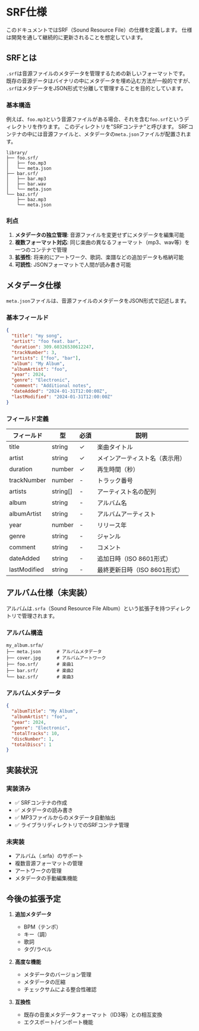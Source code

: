 # SRF仕様

このドキュメントではSRF（Sound Resource File）の仕様を定義します。
仕様は開発を通して継続的に更新されることを想定しています。

## SRFとは

`.srf`は音源ファイルのメタデータを管理するための新しいフォーマットです。
既存の音源データはバイナリの中にメタデータを埋め込む方法が一般的ですが、
`.srf`はメタデータをJSON形式で分離して管理することを目的としています。

### 基本構造

例えば、`foo.mp3`という音源ファイルがある場合、それを含む`foo.srf`というディレクトリを作ります。
このディレクトリを"SRFコンテナ"と呼びます。
SRFコンテナの中には音源ファイルと、メタデータの`meta.json`ファイルが配置されます。

```
library/
├── foo.srf/
│   ├── foo.mp3
│   └── meta.json
├── bar.srf/
│   ├── bar.mp3
│   ├── bar.wav
│   └── meta.json
└── baz.srf/
    ├── baz.mp3
    └── meta.json
```

### 利点

1. **メタデータの独立管理**: 音源ファイルを変更せずにメタデータを編集可能
2. **複数フォーマット対応**: 同じ楽曲の異なるフォーマット（mp3、wav等）を一つのコンテナで管理
3. **拡張性**: 将来的にアートワーク、歌詞、楽譜などの追加データも格納可能
4. **可読性**: JSONフォーマットで人間が読み書き可能

## メタデータ仕様

`meta.json`ファイルは、音源ファイルのメタデータをJSON形式で記述します。

### 基本フィールド

```json
{
  "title": "my song",
  "artist": "foo feat. bar",
  "duration": 309.60326530612247,
  "trackNumber": 3,
  "artists": ["foo", "bar"],
  "album": "My Album",
  "albumArtist": "foo",
  "year": 2024,
  "genre": "Electronic",
  "comment": "Additional notes",
  "dateAdded": "2024-01-31T12:00:00Z",
  "lastModified": "2024-01-31T12:00:00Z"
}
```

### フィールド定義

| フィールド | 型 | 必須 | 説明 |
|----------|---|-----|-----|
| title | string | ✓ | 楽曲タイトル |
| artist | string | ✓ | メインアーティスト名（表示用） |
| duration | number | ✓ | 再生時間（秒） |
| trackNumber | number | - | トラック番号 |
| artists | string[] | - | アーティスト名の配列 |
| album | string | - | アルバム名 |
| albumArtist | string | - | アルバムアーティスト |
| year | number | - | リリース年 |
| genre | string | - | ジャンル |
| comment | string | - | コメント |
| dateAdded | string | - | 追加日時（ISO 8601形式） |
| lastModified | string | - | 最終更新日時（ISO 8601形式） |

## アルバム仕様（未実装）

アルバムは`.srfa`（Sound Resource File Album）という拡張子を持つディレクトリで管理されます。

### アルバム構造

```
my_album.srfa/
├── meta.json      # アルバムメタデータ
├── cover.jpg      # アルバムアートワーク
├── foo.srf/       # 楽曲1
├── bar.srf/       # 楽曲2
└── baz.srf/       # 楽曲3
```

### アルバムメタデータ

```json
{
  "albumTitle": "My Album",
  "albumArtist": "foo",
  "year": 2024,
  "genre": "Electronic",
  "totalTracks": 10,
  "discNumber": 1,
  "totalDiscs": 1
}
```

## 実装状況

### 実装済み
- ✅ SRFコンテナの作成
- ✅ メタデータの読み書き
- ✅ MP3ファイルからのメタデータ自動抽出
- ✅ ライブラリディレクトリでのSRFコンテナ管理

### 未実装
- アルバム（.srfa）のサポート
- 複数音源フォーマットの管理
- アートワークの管理
- メタデータの手動編集機能

## 今後の拡張予定

1. **追加メタデータ**
   - BPM（テンポ）
   - キー（調）
   - 歌詞
   - タグ/ラベル

2. **高度な機能**
   - メタデータのバージョン管理
   - メタデータの圧縮
   - チェックサムによる整合性確認

3. **互換性**
   - 既存の音楽メタデータフォーマット（ID3等）との相互変換
   - エクスポート/インポート機能
